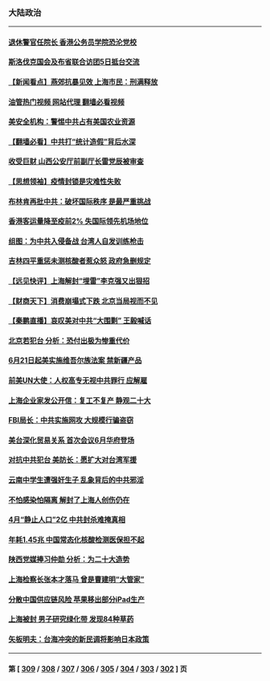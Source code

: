 ### 大陆政治
---
#### [退休警官任院长 香港公务员学院恐沦党校](../../pages/ncid277/n13750737.md?06021645) 
#### [斯洛伐克国会及布省联合访团5日抵台交流](../../pages/ncid277/n13750694.md?06021645) 
#### [【新闻看点】燕郊抗暴见效 上海市民：刑满释放](../../pages/ncid277/n13750246.md?06021645) 
#### [油管热门视频 网站代理 翻墙必看视频](http://209.222.30.114:81/youtube.html?06021645)
#### [美安全机构：警惕中共占有美国农业资源](../../pages/ncid277/n13750598.md?06021645) 
#### [【翻墙必看】中共打“统计造假”背后水深](../../pages/ncid277/n13750646.md?06021645) 
#### [收受巨财 山西公安厅前副厅长雷党辰被审查](../../pages/ncid277/n13750583.md?06021645) 
#### [【思想领袖】疫情封锁是灾难性失败](../../pages/ncid277/n13717832.md?06021645) 
#### [布林肯再批中共：破坏国际秩序 是最严重挑战](../../pages/ncid277/n13750512.md?06021645) 
#### [香港客运量降至疫前2% 失国际领先机场地位](../../pages/ncid277/n13750573.md?06021645) 
#### [组图：为中共入侵备战 台湾人自发训练枪击](../../pages/ncid277/n13750418.md?06021645) 
#### [吉林四平重惩未测核酸者惹众怒 政府急删规定](../../pages/ncid277/n13750501.md?06021645) 
#### [【远见快评】上海解封“埋雷”李克强又出狠招](../../pages/ncid277/n13750483.md?06021645) 
#### [【财商天下】消费崩塌式下跌 北京当局视而不见](../../pages/ncid277/n13750403.md?06021645) 
#### [【秦鹏直播】哀叹美对中共“大围剿” 王毅喊话](../../pages/ncid277/n13750478.md?06021645) 
#### [北京若犯台 分析：恐付出极为惨重代价](../../pages/ncid277/n13750116.md?06021645) 
#### [6月21日起美实施维吾尔族法案 禁新疆产品](../../pages/ncid277/n13750423.md?06021645) 
#### [前美UN大使：人权高专无视中共罪行 应解雇](../../pages/ncid277/n13750132.md?06021645) 
#### [上海企业家发公开信：复工不复产 静观二十大](../../pages/ncid277/n13750409.md?06021645) 
#### [FBI局长：中共实施网攻 大规模行骗盗窃](../../pages/ncid277/n13750396.md?06021645) 
#### [美台深化贸易关系 首次会议6月华府登场](../../pages/ncid277/n13750203.md?06021645) 
#### [对抗中共犯台 美防长：愿扩大对台湾军援](../../pages/ncid277/n13750304.md?06021645) 
#### [云南中学生遭强奸生子 乱象背后的中共邪淫](../../pages/ncid277/n13750214.md?06021645) 
#### [不怕感染怕隔离 解封了上海人创伤仍在](../../pages/ncid277/n13750182.md?06021645) 
#### [4月“静止人口”2亿 中共封杀难掩真相](../../pages/ncid277/n13750226.md?06021645) 
#### [年耗1.45兆 中国常态化核酸检测医保担不起](../../pages/ncid277/n13750242.md?06021645) 
#### [陕西党媒捧习仲勋 分析：为二十大造势](../../pages/ncid277/n13749797.md?06021645) 
#### [上海检察长张本才落马 曾是曹建明“大管家”](../../pages/ncid277/n13750240.md?06021645) 
#### [分散中国供应链风险 苹果移出部分iPad生产](../../pages/ncid277/n13750185.md?06021645) 
#### [上海被封 男子研究绿化带 发现84种草药](../../pages/ncid277/n13750071.md?06021645) 
#### [矢板明夫：台海冲突的新民调将影响日本政策](../../pages/ncid277/n13750049.md?06021645) 

---
#### 第 [ [309](./309.md?06021645) / [308](./308.md?06021645) / [307](./307.md?06021645) / [306](./306.md?06021645) / [305](./305.md?06021645) / [304](./304.md?06021645) / [303](./303.md?06021645) / [302](./302.md?06021645) ] 页
